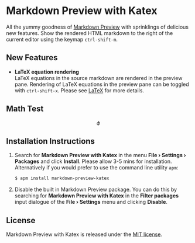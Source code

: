 # Markdown Preview with Katex

All the yummy goodness of
[Markdown Preview](https://github.com/atom/markdown-preview) with sprinklings of
delicious new features. Show the rendered HTML markdown to the right of the
current editor using the keymap `ctrl-shift-m`.

## New Features

- **LaTeX equation rendering**  
  LaTeX equations in the source markdown are rendered in the preview pane.
  Rendering of LaTeX equations in the preview pane can be toggled with
  `ctrl-shift-x`. Please see [LaTeX](LATEX.md) for more details.

## Math Test

$$
\phi
$$

## Installation Instructions

1.  Search for **Markdown Preview with Katex** in the menu **File &rsaquo; Settings
    &rsaquo; Packages** and click **Install**. Please allow 3-5 mins for
    installation. Alternatively if you would prefer to use the command line
    utility `apm`:

    ````bash
    $ apm install markdown-preview-katex
    ````

2.  Disable the built in Markdown Preview package. You can do this by searching
    for **Markdown Preview with Katex** in the **Filter packages** input dialogue of
    the **File &rsaquo; Settings** menu and clicking **Disable**.

## License

Markdown Preview with Katex is released under the [MIT license](LICENSE.md).
